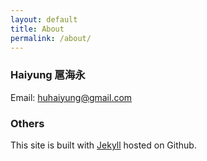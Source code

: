 ```yaml
---
layout: default
title: About
permalink: /about/
---
```


### Haiyung 扈海永

Email: [huhaiyung@gmail.com](mailto:huhaiyung@gmail.com)

### Others

This site is built with [Jekyll](http://jekyllrb.com/) hosted on Github.

